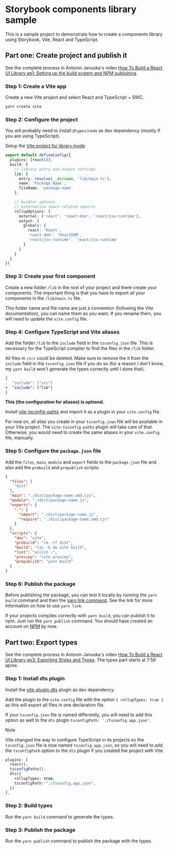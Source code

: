 # Storybook components library sample

This is a sample project to demonstrate how to create a components library using Storybook, Vite, React and TypeScript.

## Part one: Create project and publish it

See the complete process in Antonin Januska's video [How To Build a React UI Library ep1: Setting up the build system and NPM publishing](https://youtu.be/btVwaMWuhtc).

### Step 1: Create a Vite app

Create a new Vite project and select React and TypeScript + SWC.

```bash
yarn create vite
```

### Step 2: Configure the project

You will probably need to install `@types/node` as dev dependency (mostly if you are using TypeScript).

Setup the [Vite project for library mode](https://vite.dev/guide/build.html#library-mode).

```ts
export default defineConfig({
  plugins: [react()],
  build: {
    // library entry and output settings
    lib: {
      entry: resolve(__dirname, 'lib/main.ts'),
      name: 'Package Name',
      fileName: 'package-name'
    },

    // bundler options
    // externalize react-related imports
    rollupOptions: {
      external: ['react', 'react-dom', 'react/jsx-runtime'],
      output: {
        globals: {
          react: 'React',
          'react-dom': 'ReactDOM',
          'react/jsx-runtime': 'react/jsx-runtime'
        }
      }
    }
  }
})
```

### Step 3: Create your first component

Create a new folder `/lib` in the root of your project and there create your components. The important thing is that you have to export all your components in the `/lib/main.ts` file.

This folder name and file name are just a convention (following the Vite documentation), you can name them as you want. If you rename them, you will need to update the `vite.config` file.

### Step 4: Configure TypeScript and Vite aliases

Add the folder `/lib` to the `include` field in the `tsconfig.json` file.
This is necessary for the TypeScript compiler to find the files in the `/lib` folder.

All files in `/src` could be deleted. Make sure to remove the it from the `include` field in the `tsconfig.json` file if you do so (for a reason I don't know, my `yarn build` won't generate the types correctly until I done that).

```diff
{
-  "include": ["src"]
+  "include": ["lib"]
}
```

**This (the configuration for aliases) is optional.**

  Install [vite-tsconfig-pahts](https://www.npmjs.com/package/vite-tsconfig-paths) and import it as a plugin in your `vite.config` file.

  For now on, all alias you create in your `tsconfig.json` file will be available in your Vite project. The `vite-tsconfig-paths` plugin will take care of that. Otherwise, you would need to create the same aliases in your `vite.config` file, manually.

### Step 5: Configure the `package.json` file

Add the `files`, `main`, `module` and `export` fields to the `package.json` file and also add the `prebuild` and `prepublish` scripts.

```json
{
  "files": [
    "dist"
  ],
  "main": "./dist/package-name.umd.cjs",
  "module": "./dist/package-name.js",
  "exports": {
    ".": {
      "import": "./dist/package-name.js",
      "require": "./dist/package-name.umd.cjs"
    }
  },
  "scripts": {
    "dev": "vite",
    "prebuild": "rm -rf dist",
    "build": "tsc -b && vite build",
    "lint": "eslint .",
    "preview": "vite preview",
    "prepublish": "yarn build"
  }
}
```

### Step 6: Publish the package

Before publishing the package, you can test it locally by running the `yarn build` command and then the [yarn link command](https://classic.yarnpkg.com/lang/en/docs/cli/link/#toc-yarn-link-package). See the link for more information on how to use `yarn link`.

If your projects compiles correctly with `yarn build`, you can publish it to npm. Just run the `yarn publish` command. You should have created an account on [NPM](https://www.npmjs.com/) by now.

## Part two: Export types

See the complete process in Antonin Januska's video [How To Build a React UI Library ep3: Exporting Styles and Types](https://youtu.be/T3NR6dpMZZY). The types part starts at 7:56 aprox.

### Step 1: Install dts plugin

Install the [vite-plugin-dts](https://www.npmjs.com/package/vite-plugin-dts) plugin as dev dependency.

Add the plugin to the `vite.config` file with the option `{ rollupTypes: true }` as this will export all files in one declaration file.

If your `tsconfig.json` file is named differently, you will need to add this option as well to the `dts` plugin `tsconfigPath: './tsconfig.app.json'`.

> [!NOTE]
> Vite changed the way to configure TypeScript in its projects so the `tsconfig.json` file is now named `tsconfig.app.json`, so you will need to add the `tsconfigPath` option to the `dts` plugin if you created the project with Vite.

```ts
plugins: [
  react(),
  tsconfigPaths(),
  dts({
    rollupTypes: true,
    tsconfigPath: "./tsconfig.app.json",
  })
],
```

### Step 2: Build types

Run the `yarn build` command to generate the types.

### Step 3: Publish the package

Run the `yarn publish` command to publish the package with the types.
